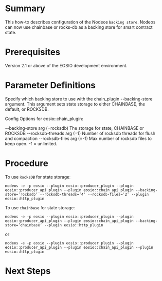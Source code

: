 # Summary
This how-to describes configuration of the Nodeos `backing store`. Nodeos can now use chainbase or rocks-db as a backing store for smart contract state.
   
# Prerequisites
Version 2.1 or above of the EOSIO development environment. 

# Parameter Definitions 
Specify which backing store to use with the chain_plugin --backing-store argument. This argument sets state storage to either CHAINBASE, the default, or ROCKSDB.

Config Options for eosio::chain_plugin:

 --backing-store arg (=rocksdb)        The storage for state, CHAINBASE or 
                                        ROCKSDB
  --rocksdb-threads arg (=1)            Number of rocksdb threads for flush and
                                        compaction
  --rocksdb-files arg (=-1)             Max number of rocksdb files to keep 
                                        open. -1 = unlimited.
 
# Procedure
To use `RocksDB` for state storage:

```shell
nodeos -e -p eosio --plugin eosio::producer_plugin --plugin eosio::producer_api_plugin --plugin eosio::chain_api_plugin --backing-store=’rocksdb’ --rocksdb-threads=’4’ --rocksdb-files=’2’ --plugin eosio::http_plugin 
```

To use `chainbase` for state storage:

```shell
nodeos -e -p eosio --plugin eosio::producer_plugin --plugin eosio::producer_api_plugin --plugin eosio::chain_api_plugin --backing-store=’chainbase’ --plugin eosio::http_plugin 
```

or

```shell
nodeos -e -p eosio --plugin eosio::producer_plugin --plugin eosio::producer_api_plugin --plugin eosio::chain_api_plugin --plugin eosio::http_plugin 
```

# Next Steps



